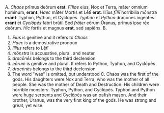 A.
*Chaos* prīmus deōrum **erat**. *Fīliae* eius, Nox et Terra, māter omnium hominum, **erant**. *Haec* māter Mortis et Lētī **erat**. Illīus *fīliī* horribilia mōnstra **erant**: Typhon, Python, et Cyclōpēs. *Typhon* et *Python* dracōnēs ingentēs **erant** et *Cyclōpēs* fabrī brūtī. Sed *frāter* eōrum Ūranus, prīmus ipse rēx deōrum. *Hic* fortis et magnus **erat**, sed sapiēns.
B. 
1. *Eius* is genitive and it refers to *Chaos*
2. *Haec* is a demostrative pronoun 
3. *Illius* refers to Lētī
4. *mōnstra* is accusative, plural, and neuter
5. *dracōnēs* belongs to the third declension
6. *eōrum* is genitive and plural. It refers to Python, Typhon, and Cyclōpēs
7. *dracōnēs* belongs to the third declension
8. The word "was" is omitted, but understood
C.
Chaos was the first of the gods. His daughters were Nox and Terra, who was the mother of all people. She was the mother of Death and Destruction. His children were horrible monsters: Typhon, Python, and Cyclōpēs. Typhon and Python were huge serpents and Cyclōpēs was an oafish mason. And their brother, Uranus, was the very first king of the gods. He was strong and great, yet wise. 

